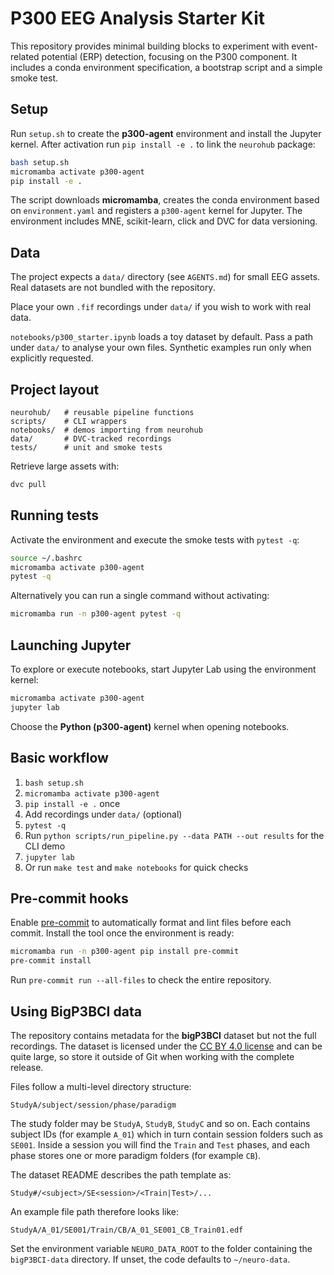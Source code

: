 # P300 EEG Analysis Starter Kit

This repository provides minimal building blocks to experiment with event-related potential (ERP) detection, focusing on the P300 component. It includes a conda environment specification, a bootstrap script and a simple smoke test.

## Setup

Run `setup.sh` to create the **p300-agent** environment and install the Jupyter kernel.
After activation run `pip install -e .` to link the `neurohub` package:

```bash
bash setup.sh
micromamba activate p300-agent
pip install -e .
```

The script downloads **micromamba**, creates the conda environment based on `environment.yaml` and registers a `p300-agent` kernel for Jupyter.
The environment includes MNE, scikit-learn, click and DVC for data versioning.

## Data

The project expects a `data/` directory (see `AGENTS.md`) for small EEG assets.
Real datasets are not bundled with the repository.

Place your own `.fif` recordings under `data/` if you wish to work with real data.

`notebooks/p300_starter.ipynb` loads a toy dataset by default. Pass a path under
`data/` to analyse your own files. Synthetic examples run only when explicitly
requested.

## Project layout

```
neurohub/   # reusable pipeline functions
scripts/    # CLI wrappers
notebooks/  # demos importing from neurohub
data/       # DVC-tracked recordings
tests/      # unit and smoke tests
```

Retrieve large assets with:

```bash
dvc pull
```

## Running tests

Activate the environment and execute the smoke tests with `pytest -q`:

```bash
source ~/.bashrc
micromamba activate p300-agent
pytest -q
```

Alternatively you can run a single command without activating:

```bash
micromamba run -n p300-agent pytest -q
```

## Launching Jupyter

To explore or execute notebooks, start Jupyter Lab using the environment kernel:

```bash
micromamba activate p300-agent
jupyter lab
```

Choose the **Python (p300-agent)** kernel when opening notebooks.

## Basic workflow

1. `bash setup.sh`
2. `micromamba activate p300-agent`
3. `pip install -e .` once
4. Add recordings under `data/` (optional)
5. `pytest -q`
6. Run `python scripts/run_pipeline.py --data PATH --out results` for the CLI demo
7. `jupyter lab`
8. Or run `make test` and `make notebooks` for quick checks

## Pre-commit hooks

Enable [pre-commit](https://pre-commit.com/) to automatically format and lint
files before each commit. Install the tool once the environment is ready:

```bash
micromamba run -n p300-agent pip install pre-commit
pre-commit install
```

Run `pre-commit run --all-files` to check the entire repository.

## Using BigP3BCI data

The repository contains metadata for the **bigP3BCI** dataset but not the full
recordings. The dataset is licensed under the [CC BY 4.0 license](data/bigp3bci-an-open-diverse-and-machine-learning-ready-p300-based-brain-computer-interface-dataset-1.0.0/LICENSE.txt) and can be quite large,
so store it outside of Git when working with the complete release.

Files follow a multi-level directory structure:

```
StudyA/subject/session/phase/paradigm
```

The study folder may be `StudyA`, `StudyB`, `StudyC` and so on. Each contains
subject IDs (for example `A_01`) which in turn contain session folders such as
`SE001`. Inside a session you will find the `Train` and `Test` phases, and each
phase stores one or more paradigm folders (for example `CB`).

The dataset README describes the path template as:

```
Study#/<subject>/SE<session>/<Train|Test>/...
```

An example file path therefore looks like:

```
StudyA/A_01/SE001/Train/CB/A_01_SE001_CB_Train01.edf
```

Set the environment variable `NEURO_DATA_ROOT` to the folder containing the
`bigP3BCI-data` directory. If unset, the code defaults to `~/neuro-data`.
